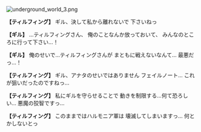 
![underground_world_3.png](../images/backgrounds/underground_world_3.png)

**【ティルフィング】**
ギル、決して私から離れないで
下さいねっ

**【ギル】**
…ティルフィングさん、
俺のことなんか放っておいて、
みんなのところに行って下さい…！

**【ギル】**
俺のせいで…ティルフィングさんが
まともに戦えないなんて…
最悪だっ…！

**【ティルフィング】**
ギル、アナタのせいではありません
フェイルノート…
これが狙いだったのですねっ…

**【ティルフィング】**
私にギルを守らせることで
動きを制限する…何て恐ろしい…
悪魔の狡智ですっ…

**【ティルフィング】**
このままではハルモニア軍は
壊滅してしまいますっ…
何とかしないとっ